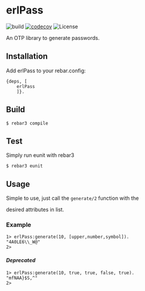 # erlPass

![build](https://github.com/thetelefon/erlPass/actions/workflows/erlang.yml/badge.svg)
[![codecov](https://codecov.io/gh/thetelefon/erlPass/branch/master/graph/badge.svg?token=GWYPMBYL96)](https://codecov.io/gh/thetelefon/erlPass)
![License](https://img.shields.io/badge/License-Apache_2.0-blue.svg)


An OTP library to generate passwords.

## Installation

Add erlPass to your rebar.config:

```
{deps, [
    erlPass
    ]}.
```

## Build

    $ rebar3 compile


## Test

Simply run eunit with rebar3

    $ rebar3 eunit


## Usage

Simple to use, just call the `generate/2` function with the 

desired attributes in list.

### Example

```
1> erlPass:generate(10, [upper,number,symbol]).
"4A0LE6\\_W@"
2> 
```

#### ***Deprecated***

```
1> erlPass:generate(10, true, true, false, true).
"mfNAA}$S,^"
2> 
```
